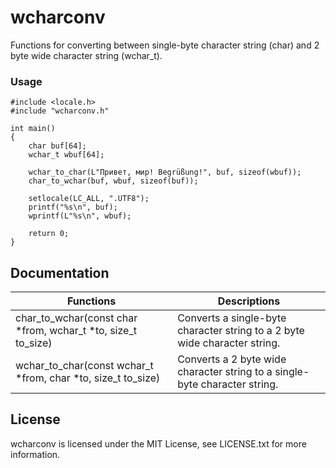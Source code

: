 wcharconv
======
Functions for converting between single-byte character string (char) and 2 byte wide character string (wchar_t).

### Usage
```
#include <locale.h>
#include "wcharconv.h"

int main()
{
    char buf[64];
    wchar_t wbuf[64];

    wchar_to_char(L"Привет, мир! Begrüßung!", buf, sizeof(wbuf));
    char_to_wchar(buf, wbuf, sizeof(buf));

    setlocale(LC_ALL, ".UTF8");
    printf("%s\n", buf);
    wprintf(L"%s\n", wbuf);

    return 0;
}
```

## Documentation

| Functions | Descriptions |
| --- | --- |
| char_to_wchar(const char *from, wchar_t *to, size_t to_size) | Converts a single-byte character string to a 2 byte wide character string. |
| wchar_to_char(const wchar_t *from, char *to, size_t to_size) | Converts a 2 byte wide character string to a single-byte character string. |


## License

wcharconv is licensed under the MIT License, see LICENSE.txt for more information.